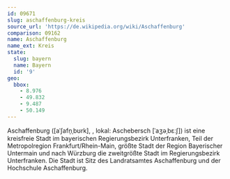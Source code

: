```yaml
---
id: 09671
slug: aschaffenburg-kreis
source_url: 'https://de.wikipedia.org/wiki/Aschaffenburg'
comparison: 09162
name: Aschaffenburg
name_ext: Kreis
state:
  slug: bayern
  name: Bayern
  id: '9'
geo:
  bbox:
    - 8.976
    - 49.832
    - 9.487
    - 50.149
---
```


Aschaffenburg ([aˈʃafn̩ˌbʊrk], , lokal: Aschebersch [ˈaʒəˌbɛːʃ]) ist eine kreisfreie Stadt im bayerischen Regierungsbezirk Unterfranken, Teil der Metropolregion Frankfurt/Rhein-Main, größte Stadt der Region Bayerischer Untermain und nach Würzburg die zweitgrößte Stadt im Regierungsbezirk Unterfranken. Die Stadt ist Sitz des Landratsamtes Aschaffenburg und der Hochschule Aschaffenburg.
